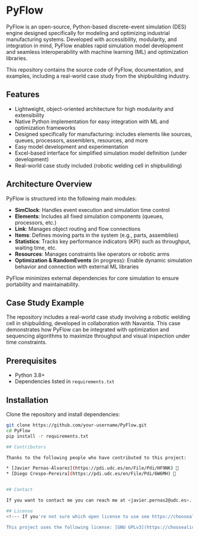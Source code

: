 # PyFlow

PyFlow is an open-source, Python-based discrete-event simulation (DES) engine designed specifically for modeling and optimizing industrial manufacturing systems. Developed with accessibility, modularity, and integration in mind, PyFlow enables rapid simulation model development and seamless interoperability with machine learning (ML) and optimization libraries.

This repository contains the source code of PyFlow, documentation, and examples, including a real-world case study from the shipbuilding industry.

## Features

- Lightweight, object-oriented architecture for high modularity and extensibility
- Native Python implementation for easy integration with ML and optimization frameworks
- Designed specifically for manufacturing: includes elements like sources, queues, processors, assemblers, resources, and more
- Easy model development and experimentation
- Excel-based interface for simplified simulation model definition (under development)
- Real-world case study included (robotic welding cell in shipbuilding)

## Architecture Overview

PyFlow is structured into the following main modules:

- **SimClock**: Handles event execution and simulation time control
- **Elements**: Includes all fixed simulation components (queues, processors, etc.)
- **Link**: Manages object routing and flow connections
- **Items**: Defines moving parts in the system (e.g., parts, assemblies)
- **Statistics**: Tracks key performance indicators (KPI) such as throughput, waiting time, etc.
- **Resources**: Manages constraints like operators or robotic arms
- **Optimization & RandomEvents** (in progress): Enable dynamic simulation behavior and connection with external ML libraries

PyFlow minimizes external dependencies for core simulation to ensure portability and maintainability.

## Case Study Example

The repository includes a real-world case study involving a robotic welding cell in shipbuilding, developed in collaboration with Navantia. This case demonstrates how PyFlow can be integrated with optimization and sequencing algorithms to maximize throughput and visual inspection under time constraints.

## Prerequisites

- Python 3.8+
- Dependencies listed in `requirements.txt`

## Installation

Clone the repository and install dependencies:

```bash
git clone https://github.com/your-username/PyFlow.git
cd PyFlow
pip install -r requirements.txt

## Contributors

Thanks to the following people who have contributed to this project:

* [Javier Pernas-Álvarez](https://pdi.udc.es/en/File/Pdi/HF9NK) 📖
* [Diego Crespo-Pereira](https://pdi.udc.es/en/File/Pdi/6W6MH) 📖


## Contact

If you want to contact me you can reach me at <javier.pernas2@udc.es>.

## License
<!--- If you're not sure which open license to use see https://choosealicense.com/--->

This project uses the following license: [GNU GPLv3](https://choosealicense.com/licenses/gpl-3.0/).
